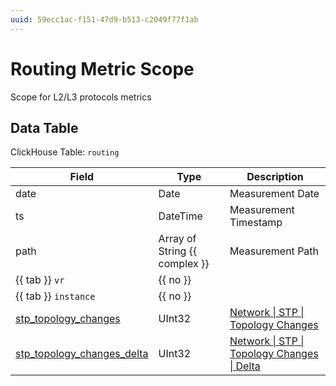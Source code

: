 ```yaml
---
uuid: 59ecc1ac-f151-47d9-b513-c2049f77f1ab
---
```

# Routing Metric Scope

Scope for L2/L3 protocols metrics

## Data Table

ClickHouse Table: `routing`

Field | Type | Description
--- | --- | ---
date | Date | Measurement Date
ts | DateTime | Measurement Timestamp
path | Array of String {{ complex }} | Measurement Path
{{ tab }} `vr` | {{ no }} | 
{{ tab }} `instance` | {{ no }} | 
[stp_topology_changes](../types/network/stp/topology-changes.md) | UInt32 | [Network \| STP \| Topology Changes](../types/network/stp/topology-changes.md)
[stp_topology_changes_delta](../types/network/stp/topology-changes/delta.md) | UInt32 | [Network \| STP \| Topology Changes \| Delta](../types/network/stp/topology-changes/delta.md)
